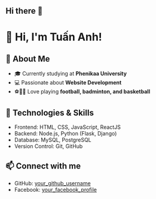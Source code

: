 ## Hi there 👋

# 👋 Hi, I'm Tuấn Anh!

## 🚀 About Me  
- 🎓 Currently studying at **Phenikaa University**  
- 💻 Passionate about **Website Development**  
- ⚽🏸🏀 Love playing **football, badminton, and basketball**  

## 🔧 Technologies & Skills  
- Frontend: HTML, CSS, JavaScript, ReactJS  
- Backend: Node.js, Python (Flask, Django)  
- Database: MySQL, PostgreSQL  
- Version Control: Git, GitHub  

## 📫 Connect with me  
- GitHub: [your_github_username](https://github.com/Tuan2Anh)  
- Facebook: [your_facebook_profile](https://www.facebook.com/ntuanas.anh) 



<!--
**Tuan2Anh/Tuan2anh** is a ✨ _special_ ✨ repository because its `README.md` (this file) appears on your GitHub profile.

Here are some ideas to get you started:

- 🔭 I’m currently working on ...
- 🌱 I’m currently learning ...
- 👯 I’m looking to collaborate on ...
- 🤔 I’m looking for help with ...
- 💬 Ask me about ...
- 📫 How to reach me: ...
- 😄 Pronouns: ...
- ⚡ Fun fact: ...
-->
